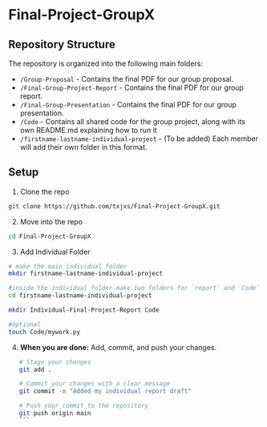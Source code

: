 # Final-Project-GroupX
## Repository Structure
The repository is organized into the following main folders:
- `/Group-Proposal` - Contains the final PDF for our group proposal.
- `/Final-Group-Project-Report` - Contains the final PDF for our group report.
- `/Final-Group-Presentation` - Contains the final PDF for our group presentation.
- `/Code` - Contains all shared code for the group project, along with its own README.md explaining how to run it 
- `/firstname-lastname-individual-project` - (To be added) Each member will add their own folder in this format.

## Setup 
1. Clone the repo 
```bash
git clone https://github.com/txjxs/Final-Project-GroupX.git
```
2. Move into the repo 
```bash
cd Final-Project-GroupX
```
3. Add Individual Folder
```bash
# make the main individual folder 
mkdir firstname-lastname-individual-project

#inside the individual folder make two folders for `report` and `Code`  
cd firstname-lastname-individual-project

mkdir Individual-Final-Project-Report Code

#optional 
touch Code/mywork.py
```

4. **When you are done:** Add, commit, and push your changes.
 ```bash
    # Stage your changes
    git add .

    # Commit your changes with a clear message
    git commit -m "Added my individual report draft"

    # Push your commit to the repository
    git push origin main
    ```


